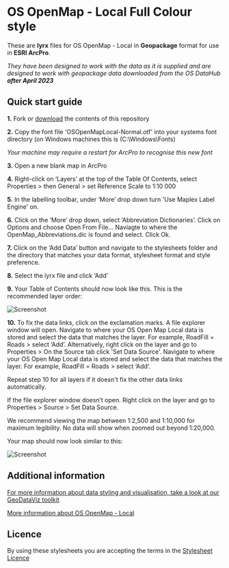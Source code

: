 # OS OpenMap - Local Full Colour style

These are **lyrx** files for OS OpenMap - Local in **Geopackage** format for use in **ESRI ArcPro**.

*They have been designed to work with the data as it is supplied and are designed to work with geopackage data downloaded from the OS DataHub **after April 2023***

## Quick start guide

**1.**  Fork or [download](https://github.com/OrdnanceSurvey/OS-OpenMap-Local-stylesheets/archive/master.zip) the contents of this repository

**2.**  Copy the font file 'OSOpenMapLocal-Normal.otf' into your systems font directory (on Windows machines this is (C:\Windows\Fonts)

*Your machine may require a restart for ArcPro to recognise this new font*

**3.**  Open a new blank map in ArcPro

**4.** Right-click on ‘Layers’ at the top of the Table Of Contents, select Properties > then General > set Reference Scale to 1:10 000

**5.**  In the labelling toolbar, under ‘More’ drop down turn 'Use Maplex Label Engine' on.

**6.**  Click on the ‘More’ drop down, select ‘Abbreviation Dictionaries’. Click on Options and choose Open From File... Naviagte to where the OpenMap_Abbreviations.dic is found and select. Click Ok.

**7.**  Click on the ‘Add Data’ button and navigate to the stylesheets folder and the directory that matches your data format, stylesheet format and style preference. 

**8.**  Select the lyrx file and click ‘Add’

**9.**  Your Table of Contents should now look like this. This is the recommended layer order:

  ![Screenshot](https://raw.githubusercontent.com/OrdnanceSurvey/OS-OpenMap-Local-stylesheets/master/Geopackage%20stylesheets/ESRI%20ArcPro%20Stylesheets%20(LYRX)/Full%20colour%20style/images/OML_FC_layer_order.JPG "Recommended layer order for OS Open Map Local")

**10.**  To fix the data links, click on the exclamation marks. A file explorer window will open. Navigate to where your OS Open Map Local data is stored and select the data that matches the layer. For example, RoadFill = Roads > select ‘Add’. Alternatively, right click on the layer and go to Properties > On the Source tab click 'Set Data Source'. Navigate to where your OS Open Map Local data is stored and select the data that matches the layer. For example, RoadFill = Roads > select ‘Add’.

Repeat step 10 for all layers if it doesn't fix the other data links automatically.

If the file explorer window doesn’t open. Right click on the layer and go to Properties > Source > Set Data Source.

We recommend viewing the map between 1:2,500 and 1:10,000 for maximum legibility. No data will show when zoomed out beyond 1:20,000.

Your map should now look similar to this: 

  ![Screenshot](https://raw.githubusercontent.com/OrdnanceSurvey/OS-OpenMap-Local-stylesheets/master/ESRI%20Shapefile%20stylesheets/ESRI%20ArcPro%20Stylesheets%20(LYRX)/Full%20colour%20style/images/OML_FullColour.JPG "Screenshot of OS OpenMap - Local")

## Additional information

[For more information about data styling and visualisation, take a look at our GeoDataViz toolkit](https://github.com/OrdnanceSurvey/GeoDataViz-Toolkit)

[More information about OS OpenMap - Local](http://www.ordnancesurvey.co.uk/business-and-government/products/os-open-map-local.html)

## Licence

By using these stylesheets you are accepting the terms in the [Stylesheet Licence](http://www.ordnancesurvey.co.uk/docs/licences/stylesheet-licence-v2.pdf)
